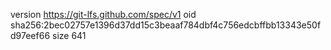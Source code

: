 version https://git-lfs.github.com/spec/v1
oid sha256:2bec02757e1396d37dd15c3beaaf784dbf4c756edcbffbb13343e50fd97eef66
size 641
